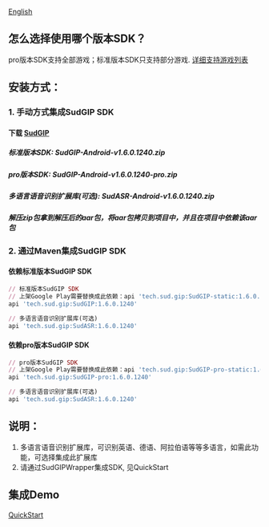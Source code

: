 [English](README_en.md)
## 怎么选择使用哪个版本SDK？
pro版本SDK支持全部游戏；标准版本SDK只支持部分游戏. [详细支持游戏列表](https://docs.sud.tech/zh-CN/app/Client/StartUp.html)

## 安装方式：
### 1. 手动方式集成SudGIP SDK
#### 下载 [SudGIP](https://github.com/SudTechnology/sud-mgp-android/releases)
##### 标准版本SDK: SudGIP-Android-v1.6.0.1240.zip
##### pro版本SDK: SudGIP-Android-v1.6.0.1240-pro.zip
##### 多语言语音识别扩展库(可选): SudASR-Android-v1.6.0.1240.zip
##### 解压zip包拿到解压后的aar包，将aar包拷贝到项目中，并且在项目中依赖该aar包

### 2. 通过Maven集成SudGIP SDK
#### 依赖标准版本SudGIP SDK
```ruby
// 标准版本SudGIP SDK
// 上架Google Play需要替换成此依赖：api 'tech.sud.gip:SudGIP-static:1.6.0.1240'
api 'tech.sud.gip:SudGIP:1.6.0.1240'

// 多语言语音识别扩展库(可选)
api 'tech.sud.gip:SudASR:1.6.0.1240'
```

#### 依赖pro版本SudGIP SDK
```ruby
// pro版本SudGIP SDK
// 上架Google Play需要替换成此依赖：api 'tech.sud.gip:SudGIP-pro-static:1.6.0.1240'
api 'tech.sud.gip:SudGIP-pro:1.6.0.1240'

// 多语言语音识别扩展库(可选)
api 'tech.sud.gip:SudASR:1.6.0.1240'

```

## 说明：
1. 多语言语音识别扩展库，可识别英语、德语、阿拉伯语等等多语言，如需此功能，可选择集成此扩展库
2. 请通过SudGIPWrapper集成SDK, 见QuickStart

## 集成Demo
[QuickStart](https://github.com/SudTechnology/hello-sud-plus-android/blob/master/project/QuickStart/README.md)

